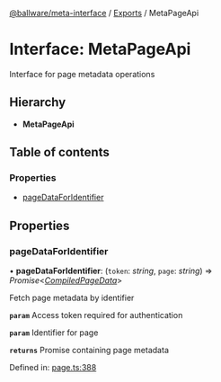 [@ballware/meta-interface](../README.md) / [Exports](../modules.md) / MetaPageApi

# Interface: MetaPageApi

Interface for page metadata operations

## Hierarchy

* **MetaPageApi**

## Table of contents

### Properties

- [pageDataForIdentifier](metapageapi.md#pagedataforidentifier)

## Properties

### pageDataForIdentifier

• **pageDataForIdentifier**: (`token`: *string*, `page`: *string*) => *Promise*<[*CompiledPageData*](compiledpagedata.md)\>

Fetch page metadata by identifier

**`param`** Access token required for authentication

**`param`** Identifier for page

**`returns`** Promise containing page metadata

Defined in: [page.ts:388](https://github.com/frankball/ballware-meta-interface/blob/d19dcf1/src/page.ts#L388)
